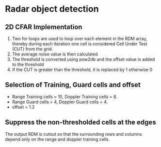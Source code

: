 # Radar object detection

## 2D CFAR Implementation

1. Two for loops are used to loop over each element in the RDM array, thereby during each iteration one cell is considered Cell Under Test (CUT) from the grid.
2. The average noise value is then calculated
3. The threshold is converted using pow2db and the offset value is added to the threshold
4. If the CUT is greater than the threshold, it is replaced by 1 otherwise 0

## Selection of Training, Guard cells and offset

* Range Training cells = 10, Doppler Training cells = 8.
* Range Guard cells = 4, Doppler Guard cells = 4.
* offset = 1.2 

## Suppress the non-thresholded cells at the edges
The output RDM is cutout so that the surrounding rows and columns depend only on the range and doppler training cells.
